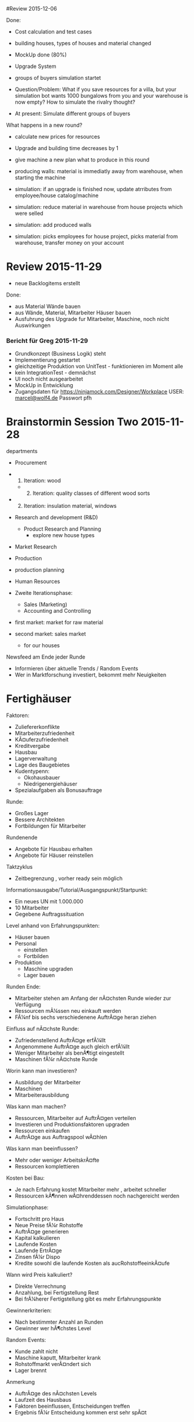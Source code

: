 #Review 2015-12-06

Done:
* Cost calculation and test cases
* building houses, types of houses and material changed
* MockUp done (80%)
* Upgrade System
* groups of buyers simulation startet


* Question/Problem: What if you save resources for a villa, but your simulation bot wants 1000 bungalows from you and your warehouse is now empty? How to simulate the rivalry thought?

* At present: Simulate different groups of buyers

What happens in a new round?
* calculate new prices for resources
* Upgrade and building time decreases by 1
* give machine a new plan what to produce in this round
* producing walls: material is immediatly away from warehouse, when starting the machine

* simulation: if an upgrade is finished now, update atrributes from employee/house catalog/machine 
* simulation: reduce material in warehouse from house projects which were selled
* simulation: add produced walls 

* simulation: picks employees for house project, picks material from warehouse, transfer money on your account

# Review 2015-11-29

* neue Backlogitems erstellt

Done:
* aus Material Wände bauen
* aus Wände, Material, Mitarbeiter Häuser bauen
* Ausfuhrung des Upgrade fur Mitarbeiter, Maschine, noch nicht Auswirkungen

### Bericht für Greg 2015-11-29

* Grundkonzept (Business Logik) steht 
* Implementierung gestartet
* gleichzeitige Produktion von UnitTest - funktionieren im Moment alle
* kein IntegrationTest - demnächst
* UI noch nicht ausgearbeitet 
* MockUp in Entwicklung
* Zugangsdaten für https://ninjamock.com/Designer/Workplace USER: marcel@wolf4.de Passwort pfh


# Brainstormin Session Two 2015-11-28

departments
*	Procurement
   * 1. Iteration: wood
      * 2. Iteration: quality classes of different wood sorts
   * 2. Iteration: insulation material, windows
*	Research and development (R&D)
    * Product Research and Planning
      * explore new house types  
* Market Research
*	Production
   * production planning	  
*	Human Resources
*	Zweite Iterationsphase:
    * Sales (Marketing)
    * Accounting and Controlling

* first market: market for raw material 
* second market: sales market
   * for our houses

   
Newsfeed am Ende jeder Runde
*	Informieren über aktuelle Trends / Random Events
*	Wer in Marktforschung investiert, bekommt mehr Neuigkeiten

# Fertighäuser

Faktoren:
 * Zuliefererkonflikte
 * Mitarbeiterzufriedenheit
 * KÃ¤uferzufriedenheit
 * Kreditvergabe
 * Hausbau
 * Lagerverwaltung
 * Lage des Baugebietes
 * Kudentypenn:
     * Okohausbauer
     * Niedrigenergiehäuser
 * Spezialaufgaben als Bonusauftrage

Runde:
 * Großes Lager
 * Bessere Architekten
 * Fortbildungen für Mitarbeiter

Rundenende
 * Angebote für Hausbau erhalten 
 * Angebote für Häuser reinstellen

Taktzyklus
 * Zeitbegrenzung , vorher ready sein möglich

Informationsausgabe/Tutorial/Ausgangspunkt/Startpunkt:
 * Ein neues UN mit 1.000.000
 * 10 Mitarbeiter
 * Gegebene Auftragssituation

Level anhand von Erfahrungspunkten:
 * Häuser bauen
 * Personal
      * einstellen
      * Fortbilden
 * Produktion
      * Maschine upgraden 
      * Lager bauen
      
Runden Ende:
 * Mitarbeiter stehen am Anfang der nÃ¤chsten Runde wieder zur Verfügung
 * Ressourcen mÃ¼ssen neu einkauft werden
 * FÃ¼nf bis sechs verschiedenene AuftrÃ¤ge heran ziehen

Einfluss auf nÃ¤chste Runde:
 * Zufriedenstellend AuftrÃ¤ge erfÃ¼llt
 * Angenommene AuftrÃ¤ge auch gleich erfÃ¼llt
 * Weniger Mitarbeiter als benÃ¶tigt eingestellt 
 * Maschinen fÃ¼r nÃ¤chste Runde 

Worin kann man investieren?
 * Ausbildung der Mitarbeiter
 * Maschinen 
 * Mitarbeiterausbildung

Was kann man machen?
 * Ressourcen, Mitarbeiter auf AuftrÃ¤gen verteilen
 * Investieren und Produktionsfaktoren upgraden
 * Ressourcen einkaufen
 * AuftrÃ¤ge aus Auftragspool wÃ¤hlen

Was kann man beeinflussen?
 * Mehr oder weniger ArbeitskrÃ¤fte
 * Ressourcen komplettieren

Kosten bei Bau:
 * Je nach Erfahrung kostet Mitarbeiter mehr , arbeitet  schneller
 * Ressourcen kÃ¶nnen wÃ¤hrenddessen noch nachgereicht werden

Simulationphase:
 * Fortschritt pro Haus
 * Neue Preise fÃ¼r Rohstoffe
 * AuftrÃ¤ge generieren
 * Kapital kalkulieren
 * Laufende Kosten
 * Laufende ErtrÃ¤ge
 * Zinsen fÃ¼r Dispo
 * Kredite sowohl die laufende Kosten als aucRohstoffeeinkÃ¤ufe

Wann wird Preis kalkuliert?
 * Direkte Verrechnung
 * Anzahlung, bei Fertigstellung Rest
 * Bei frÃ¼herer Fertigstellung gibt es mehr Erfahrungspunkte

Gewinnerkriterien:
 * Nach bestimmter Anzahl an Runden
 * Gewinner wer hÃ¶chstes Level

Random Events:
 * Kunde zahlt nicht
 * Maschine kaputt, Mitarbeiter krank
 * Rohstoffmarkt verÃ¤ndert sich
 * Lager brennt 

Anmerkung
 * AuftrÃ¤ge des nÃ¤chsten Levels
 * Laufzeit des Hausbaus
 * Faktoren beeinflussen, Entscheidungen treffen
 * Ergebnis fÃ¼r Entscheidung kommen erst sehr spÃ¤t
